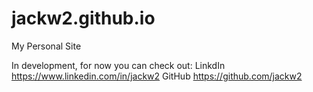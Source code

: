 # jackw2.github.io
My Personal Site

In development, for now you can check out:
LinkdIn https://www.linkedin.com/in/jackw2
GitHub https://github.com/jackw2
